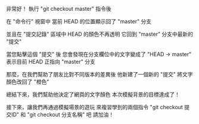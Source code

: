 非常好！
執行 "git checkout master" 指令後

在 "命令行" 視窗中
當前 HEAD 的位置顯示回了 "master" 分支

並且在 "提交記錄" 區域中 
HEAD 的顏色不再透明
它回到 "master" 分支中最新的 "提交"

當您點擊這個 "提交" 後
您會發現在分支欄位中的文字變成了 "HEAD -> master"
表示目前 HEAD 正指向 "master" 分支

那麼，在我們幫助了朋友比對不同版本的差異後
他新建了一個新的 "提交"
將文字顏色改回了 "橙色"

總結下來，我們幫助他決定了網頁的文字顏色
本次模擬背景的目標達成了！

接下來，讓我們再通過模擬場景的遊玩
來複習學到的兩個指令
"git checkout 提交ID" 和 "git checkout 分支名稱" 吧
請加油！

